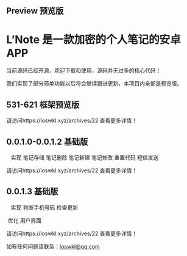 ## Preview 预览版
# L’Note 是一款加密的个人笔记的安卓APP 

  当前源码已经开源，欢迎下载和使用，源码并无过多的核心代码！
  
  我们实现了部分简单功能以后将会继续跟进更新，本项目内全部是预览版。
  
## 531-621 框架预览版 

  请访问https://loswkl.xyz/archives/22 查看更多详情！
  
## 0.0.1.0-0.0.1.2 基础版
  
  实现 笔记存储 笔记删除 笔记新建 笔记修改 重置代码 短信发送
  
  请访问https://loswkl.xyz/archives/22 查看更多详情！
  
## 0.0.1.3 基础版
  
  实现 判断手机号码 检查更新 
  
  优化 用户界面
  
  请访问https://loswkl.xyz/archives/22 查看更多详情！
  
  
  如有任何问题请联系：loswkl@qq.com
